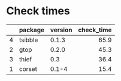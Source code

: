 # Check times

|   |package |version | check_time|
|:--|:-------|:-------|----------:|
|4  |tsibble |0.1.3   |       65.9|
|2  |gtop    |0.2.0   |       45.3|
|3  |thief   |0.3     |       36.4|
|1  |corset  |0.1-4   |       15.4|


